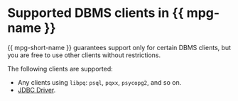 # Supported DBMS clients in {{ mpg-name }}

{{ mpg-short-name }} guarantees support only for certain DBMS clients, but you are free to use other clients without restrictions.

The following clients are supported:

- Any clients using `libpq`: `psql`, `pqxx`, `psycopg2`, and so on.
- [JDBC Driver](https://jdbc.postgresql.org).

